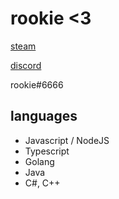 # rookie <3

[steam](https://steamcommunity.com/id/catgirlsrookie)

[discord](discord.gg/catgirls)

rookie#6666

## languages
- Javascript / NodeJS
- Typescript
- Golang
- Java
- C#, C++
